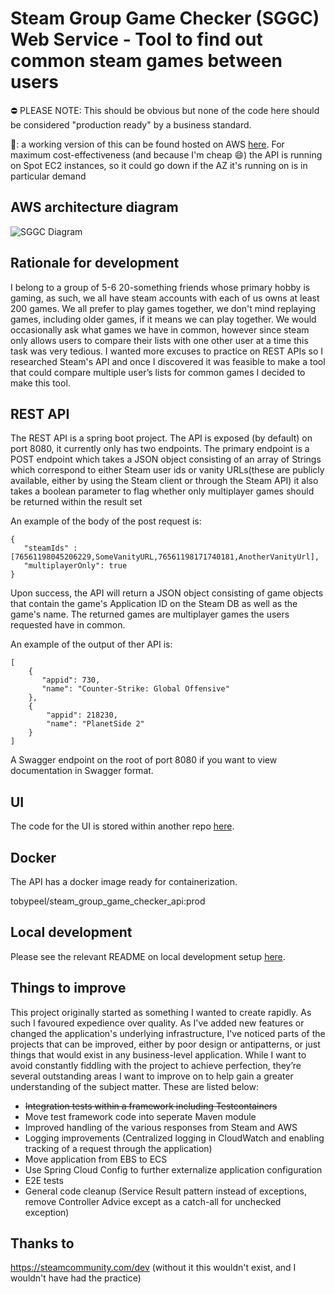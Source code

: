 # Steam Group Game Checker (SGGC) Web Service - Tool to find out common steam games between users

⛔ PLEASE NOTE: This should be obvious but none of the code here should be considered "production ready" by a business standard.

:wave:: a working version of this can be found hosted on AWS [here](https://www.steamgroupgamechecker.co.uk/). 
For maximum cost-effectiveness (and because I'm cheap :smile:) the API is running on Spot EC2 instances, so it could 
go down if the AZ it's running on is in particular demand

## AWS architecture diagram

![SGGC Diagram](https://user-images.githubusercontent.com/35812795/160235199-29a246e0-6da8-4371-b02b-027195adb380.png)

## Rationale for development

I belong to a group of 5-6 20-something friends whose primary hobby is gaming, as such, we all have steam accounts with 
each of us owns at least 200 games. We all prefer to play games together, we don't mind replaying games, including 
older games, if it means we can play together. We would occasionally ask what games we have in common, however since 
steam only allows users to compare their lists with one other user at a time this task was very tedious. I wanted more 
excuses to practice on REST APIs so I researched Steam's API and once I discovered it was feasible to make a tool 
that could compare multiple user’s lists for common games I decided to make this tool.

## REST API

The REST API is a spring boot project. The API is exposed (by default) on port 8080, it currently only has two endpoints.
The primary endpoint is a POST endpoint which takes a JSON object consisting of an array of Strings which correspond to 
either Steam user ids or vanity URLs(these are publicly available, either by using the Steam client or through the Steam API) 
it also takes a boolean parameter to flag whether only multiplayer games should be returned within the result set

An example of the body of the post request is:
```
{
   "steamIds" : [76561198045206229,SomeVanityURL,76561198171740181,AnotherVanityUrl],
   "multiplayerOnly": true
}
```

Upon success, the API will return a JSON object consisting of game objects that contain the game's Application ID on 
the Steam DB as well as the game's name. The returned games are multiplayer games the users requested
have in common.

An example of the output of ther API is:
```
[
    {
       "appid": 730,
       "name": "Counter-Strike: Global Offensive"
    },
    {
        "appid": 218230,
        "name": "PlanetSide 2"
    }
]
```

A Swagger endpoint on the root of port 8080 if you want to view documentation in Swagger format.

## UI

The code for the UI is stored within another repo [here](https://github.com/Toby70b/SGGC_UI).

## Docker

The API has a docker image ready for containerization.

tobypeel/steam_group_game_checker_api:prod

## Local development
Please see the relevant README on local development setup [here](Local-Developer-Setup/README.md).

## Things to improve
This project originally started as something I wanted to create rapidly. As such I favoured expedience over quality. 
As I've added new features or changed the application's underlying infrastructure, I've noticed parts of the projects that
can be improved, either by poor design or antipatterns, or just things that would exist in any business-level application. 
While I want to avoid constantly fiddling with the project to achieve perfection, they’re several outstanding areas I 
want to improve on to help gain a greater understanding of the subject matter. These are listed below:

* ~~Integration tests within a framework including Testcontainers~~
* Move test framework code into seperate Maven module
* Improved handling of the various responses from Steam and AWS
* Logging improvements (Centralized logging in CloudWatch and enabling tracking of a request through the application)
* Move application from EBS to ECS
* Use Spring Cloud Config to further externalize application configuration
* E2E tests
* General code cleanup (Service Result pattern instead of exceptions, remove Controller Advice except as a catch-all for unchecked exception)

## Thanks to
https://steamcommunity.com/dev (without it this wouldn't exist, and I wouldn't have had the practice) 
